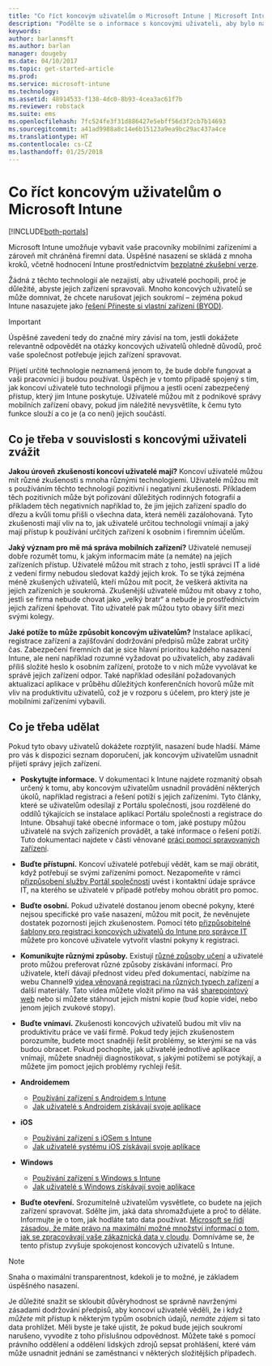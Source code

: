 ```yaml
---
title: "Co říct koncovým uživatelům o Microsoft Intune | Microsoft Intune"
description: "Podělte se o informace s koncovými uživateli, aby bylo nasazení Intune úspěšné."
keywords: 
author: barlanmsft
ms.author: barlan
manager: dougeby
ms.date: 04/10/2017
ms.topic: get-started-article
ms.prod: 
ms.service: microsoft-intune
ms.technology: 
ms.assetid: 48914533-f138-4dc0-8b93-4cea3ac61f7b
ms.reviewer: robstack
ms.suite: ems
ms.openlocfilehash: 7fc524fe3f31d886427e5ebff56d3f2cb7b14693
ms.sourcegitcommit: a41ad9988a8c14e6b15123a9ea9bc29ac437a4ce
ms.translationtype: HT
ms.contentlocale: cs-CZ
ms.lasthandoff: 01/25/2018
---
```

# <a name="how-to-educate-your-end-users-about-microsoft-intune"></a>Co říct koncovým uživatelům o Microsoft Intune

[!INCLUDE[both-portals](./includes/note-for-both-portals.md)]

Microsoft Intune umožňuje vybavit vaše pracovníky mobilními zařízeními a zároveň mít chráněná firemní data. Úspěšné nasazení se skládá z mnoha kroků, včetně hodnocení Intune prostřednictvím [bezplatné zkušební verze](app-sdk.md).

Žádná z těchto technologií ale nezajistí, aby uživatelé pochopili, proč je důležité, abyste jejich zařízení spravovali. Mnoho koncových uživatelů se může domnívat, že chcete narušovat jejich soukromí – zejména pokud Intune nasazujete jako [řešení Přineste si vlastní zařízení (BYOD)](/enterprise-mobility-security/solutions/byod-design-considerations-guide).

> [!Important]
> Úspěšné zavedení tedy do značné míry závisí na tom, jestli dokážete relevantně odpovědět na otázky koncových uživatelů ohledně důvodů, proč vaše společnost potřebuje jejich zařízení spravovat.

Přijetí určité technologie neznamená jenom to, že bude dobře fungovat a vaši pracovníci ji budou používat. Úspěch je v tomto případě spojený s tím, jak koncoví uživatelé tuto technologii přijmou a jestli ocení zabezpečený přístup, který jim Intune poskytuje. Uživatelé můžou mít z podnikové správy mobilních zařízení obavy, pokud jim náležitě nevysvětlíte, k čemu tyto funkce slouží a co je (a co není) jejich součástí.

## <a name="things-to-consider-about-your-end-users"></a>Co je třeba v souvislosti s koncovými uživateli zvážit

__Jakou úroveň zkušeností koncoví uživatelé mají?__ Koncoví uživatelé můžou mít různé zkušenosti s mnoha různými technologiemi. Uživatelé můžou mít s používáním těchto technologií pozitivní i negativní zkušenosti. Příkladem těch pozitivních může být pořizování důležitých rodinných fotografií a příkladem těch negativních například to, že jim jejich zařízení spadlo do dřezu a kvůli tomu přišli o všechna data, která neměli zazálohovaná. Tyto zkušenosti mají vliv na to, jak uživatelé určitou technologii vnímají a jaký mají přístup k používání určitých zařízení k osobním i firemním účelům.

__Jaký význam pro mě má správa mobilních zařízení?__ Uživatelé nemusejí dobře rozumět tomu, k jakým informacím máte (a nemáte) na jejich zařízeních přístup. Uživatelé můžou mít strach z toho, jestli správci IT a lidé z vedení firmy nebudou sledovat každý jejich krok. To se týká zejména méně zkušených uživatelů, kteří můžou mít pocit, že veškerá aktivita na jejich zařízeních je soukromá. Zkušenější uživatelé můžou mít obavy z toho, jestli se firma nebude chovat jako „velký bratr“ a nebude je prostřednictvím jejich zařízení špehovat. Tito uživatelé pak můžou tyto obavy šířit mezi svými kolegy.

__Jaké potíže to může způsobit koncovým uživatelům?__ Instalace aplikací, registrace zařízení a zajišťování dodržování předpisů může zabrat určitý čas. Zabezpečení firemních dat je sice hlavní prioritou každého nasazení Intune, ale není například rozumné vyžadovat po uživatelích, aby zadávali příliš složité heslo k osobním zařízení, protože to v nich může vyvolávat ke správě jejich zařízení odpor. Také například odesílání požadovaných aktualizací aplikace v průběhu důležitých konferenčních hovorů může mít vliv na produktivitu uživatelů, což je v rozporu s účelem, pro který jste je mobilními zařízeními vybavili.

## <a name="things-you-should-do"></a>Co je třeba udělat

Pokud tyto obavy uživatelů dokážete rozptýlit, nasazení bude hladší. Máme pro vás k dispozici seznam doporučení, jak koncovým uživatelům usnadnit přijetí správy jejich zařízení.

* __Poskytujte informace.__ V dokumentaci k Intune najdete rozmanitý obsah určený k tomu, aby koncovým uživatelům usnadnil provádění některých úkolů, například registraci a řešení potíží s jejich zařízeními. Tyto články, které se uživatelům odesílají z Portálu společnosti, jsou rozdělené do oddílů týkajících se instalace aplikací Portálu společnosti a registrace do Intune. Obsahují také obecné informace o tom, jaké postupy můžou uživatelé na svých zařízeních provádět, a také informace o řešení potíží. Tuto dokumentaci najdete v části věnované [práci pomocí spravovaných zařízení](/intune-user-help/use-managed-devices-to-get-work-done).

* __Buďte přístupní.__ Koncoví uživatelé potřebují vědět, kam se mají obrátit, když potřebují se svými zařízeními pomoct. Nezapomeňte v rámci [přizpůsobení služby Portál společnosti](company-portal-customize.md) uvést i kontaktní údaje správce IT, na kterého se uživatelé v případě potřeby mohou obrátit pro pomoc.

* __Buďte osobní.__ Pokud uživatelé dostanou jenom obecné pokyny, které nejsou specifické pro vaše nasazení, můžou mít pocit, že nevěnujete dostatek pozornosti jejich zkušenostem. Pomocí této [přizpůsobitelné šablony pro registraci koncových uživatelů do Intune pro správce IT](https://gallery.technet.microsoft.com/office/Intune-End-User-Enrollment-3a0c9b0c) můžete pro koncové uživatele vytvořit vlastní pokyny k registraci.

* __Komunikujte různými způsoby.__ Existují [různé způsoby učení](https://www.umassd.edu/dss/resources/facultystaff/howtoteachandaccommodate/howtoaccommodatedifferentlearningstyles/) a uživatelé proto můžou preferovat různé způsoby získávání informací. Pro uživatele, kteří dávají přednost videu před dokumentací, nabízíme na webu Channel9 [videa věnovaná registraci na různých typech zařízení](https://channel9.msdn.com/Series/IntuneEnrollment) a další materiály. Tato videa můžete vložit přímo na váš [sharepointový web](https://support.office.com/article/Embed-a-video-from-Office-365-Video-59e19984-c34e-4be8-889b-f6fa93910581) nebo si můžete stáhnout jejich místní kopie (buď kopie videí, nebo jenom jejich zvukové stopy).

* __Buďte vnímaví.__ Zkušenosti koncových uživatelů budou mít vliv na produktivitu práce ve vaší firmě. Pokud tedy jejich zkušenostem porozumíte, budete moct snadněji řešit problémy, se kterými se na vás budou obracet. Pokud pochopíte, jak uživatelé jednotlivé aplikace vnímají, můžete snadněji diagnostikovat, s jakými potížemi se potýkají, a můžete jim pomoct jejich problémy rychleji řešit.

* **Androidemem**
  * [Používání zařízení s Androidem s Intune](/intune-user-help/using-your-android-device-with-intune)
  * [Jak uživatelé s Androidem získávají svoje aplikace](end-user-apps-android.md)

* **iOS**
  * [Používání zařízení s iOSem s Intune](/intune-user-help/using-your-ios-device-with-intune)
  * [Jak uživatelé systému iOS získávají svoje aplikace](end-user-apps-ios.md)

* **Windows**
  * [Používání zařízení s Windows s Intune](/intune-user-help/using-your-windows-device-with-intune)
  * [Jak uživatelé s Windows získávají svoje aplikace](end-user-apps-windows.md)

* __Buďte otevření.__ Srozumitelně uživatelům vysvětlete, co budete na jejich zařízení spravovat. Sdělte jim, jaká data shromažďujete a proč to děláte. Informujte je o tom, jak hodláte tato data používat. [Microsoft se řídí zásadou, že máte právo na maximální možné množství informací o tom, jak se zpracovávají vaše zákaznická data v cloudu](https://www.microsoft.com/trustcenter/about/transparency). Domníváme se, že tento přístup zvyšuje spokojenost koncových uživatelů s Intune.

>[!Note]
> Snaha o maximální transparentnost, kdekoli je to možné, je základem úspěšného nasazení.

Je důležité snažit se skloubit důvěryhodnost se správně navrženými zásadami dodržování předpisů, aby koncoví uživatelé věděli, že i když *můžete* mít přístup k některým typům osobních údajů, *nemáte zájem* si tato data prohlížet. Měli byste je také ujistit, že pokud bude jejich soukromí narušeno, vyvodíte z toho příslušnou odpovědnost. Můžete také s pomocí právního oddělení a oddělení lidských zdrojů sepsat prohlášení, které vám může usnadnit jednání se zaměstnanci v některých složitějších případech.
